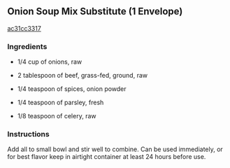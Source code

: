 ## Onion Soup Mix Substitute (1 Envelope)

[ac31cc3317](https://cookpad.com/us/recipes/345647-onion-soup-mix-substitute-1-envelope)

### Ingredients

 - 1/4 cup of onions, raw

 - 2 tablespoon of beef, grass-fed, ground, raw

 - 1/4 teaspoon of spices, onion powder

 - 1/4 teaspoon of parsley, fresh

 - 1/8 teaspoon of celery, raw

### Instructions

Add all to small bowl and stir well to combine. Can be used immediately, or for best flavor keep in airtight container at least 24 hours before use.